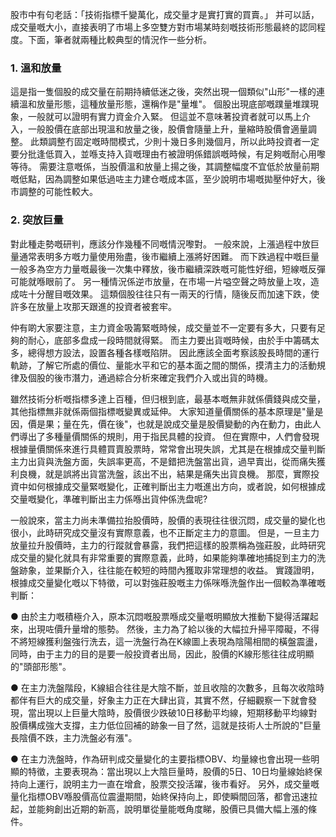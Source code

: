 股市中有句老話：「技術指標千變萬化，成交量才是實打實的買賣。」 并可以話，成交量嘅大小，直接表明了市場上多空雙方對市場某時刻嘅技術形態最終的認同程度。下面，筆者就兩種比較典型的情況作一些分析。

  

### 1. 溫和放量

這是指一隻個股的成交量在前期持續低迷之後，突然出現一個類似"山形"一樣的連續溫和放量形態，這種放量形態，還稱作是"量堆"。 個股出現底部嘅蹼量堆蹼現象，一般就可以證明有實力資金介入緊。 但這並不意味著投資者就可以馬上介入，一般股價在底部出現溫和放量之後，股價會隨量上升，量縮時股價會適量調整。 此類調整冇固定嘅時間模式，少則十幾日多則幾個月，所以此時投資者一定要分批逢低買入，並喺支持入貨嘅理由冇被證明係錯誤嘅時候，有足夠嘅耐心用嚟等待。 需要注意嘅係，当股價溫和放量上揚之後，其調整幅度不宜低於放量前期嘅低點，因為調整如果低過咗主力建仓嘅成本區，至少說明市場嘅拋壓仲好大，後市調整的可能性較大。

  

### 2. 突放巨量

對此種走勢嘅研判，應該分作幾種不同嘅情況嚟對。 一般來說，上漲過程中放巨量通常表明多方嘅力量使用殆盡，後市繼續上漲將好困難。 而下跌過程中嘅巨量一般多為空方力量嘅最後一次集中釋放，後市繼續深跌嘅可能性好细，短線嘅反彈可能就喺眼前了。 另一種情況係逆市放量，在市場一片嗌空聲之時放量上攻，造成咗十分醒目嘅效果。 這類個股往往只有一兩天的行情，隨後反而加速下跌，使許多在放量上攻那天跟進的投資者被套牢。

  

仲有啲大家要注意，主力資金吸籌緊嘅時候，成交量並不一定要有多大，只要有足夠的耐心，底部多盘成一段時間就得緊。 而主力要出貨嘅時候，由於手中籌碼太多，總得想方設法，設置各種各樣嘅陷阱。 因此應該全面考察該股長時間的運行軌跡，了解它所處的價位、量能水平和它的基本面之間的關係，摸清主力的活動規律及個股的後市潛力，通過綜合分析來確定我們介入或出貨的時機。

  

雖然技術分析嘅指標多達上百種，但归根到底，最基本嘅無非就係價錢與成交量，其他指標無非就係兩個指標嘅變異或延伸。 大家知道量價關係的基本原理是"量是因，價是果；量在先，價在後"，也就是說成交量是股價變動的內在動力，由此人們導出了多種量價關係的規則，用于指民具體的投資。 但在實際中，人們會發現根據量價關係來進行具體買賣股票時，常常會出現失誤，尤其是在根據成交量判斷主力出貨與洗盤方面，失誤率更高，不是錯把洗盤當出貨，過早賣出，從而痛失獲利良機，就是誤將出貨當洗盤，該出不出，結果是痛失出貨良機。 那麼，實際投資中如何根據成交量緊嘅變化，正確判斷出主力嘅進出方向，或者說，如何根據成交量嘅變化，準確判斷出主力係喺出貨仲係洗盘呢?

  

一般說來，當主力尚未準備拉抬股價時，股價的表現往往很沉悶，成交量的變化也很小，此時研究成交量沒有實際意義，也不正斷定主力的意圖。 但是，一旦主力放量拉升股價時，主力的行蹤就會暴露，我們把這樣的股票稱為強莊股，此時研究成交量的變化就具有非常重要的實際意義，此時，如果能夠準確地捕捉到主力的洗盤跡象，並果斷介入，往往能在較短的時間內獲取非常理想的收益。 實踐證明，根據成交量變化嘅以下特徵，可以對強莊股嘅主力係咪喺洗盤作出一個較為準確嘅判斷：

● 由於主力嘅積極介入，原本沉悶嘅股票喺成交量嘅明顯放大推動下變得活躍起來，出現咗價升量增的態勢。 然後，主力為了給以後的大幅拉升掃平障礙，不得不將短線獲利盤強行洗去，這一洗盤行為在K線圖上表現為陰陽相間的橫盤震盪，同時，由于主力的目的是要一般投資者出局，因此，股價的K線形態往往成明顯的"頭部形態"。

● 在主力洗盤階段，K線組合往往是大陰不斷，並且收陰的次數多，且每次收陰時都伴有巨大的成交量，好象主力正在大肆出貨，其實不然，仔細觀察一下就會發現，當出現以上巨量大陰時，股價很少跌破10日移動平均線，短期移動平均線對股價構成強大支撐，主力低位回補的跡象一目了然，這就是技術人士所說的"巨量長陰價不跌，主力洗盤必有漲"。

● 在主力洗盤時，作為研判成交量變化的主要指標OBV、均量線也會出現一些明顯的特徵，主要表現為：當出現以上大陰巨量時，股價的5日、10日均量線始終保持向上運行，說明主力一直在增倉，股票交投活躍，後市看好。 另外，成交量嘅量化指標OBV喺股價高位震盪期間，始終保持向上，即使瞬間回落，都會迅速拉起，並能夠創出近期的新高，說明單從量能嘅角度睇，股價已具備大幅上漲的條件。